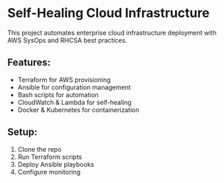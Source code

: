 # Self-Healing Cloud Infrastructure

This project automates enterprise cloud infrastructure deployment with AWS SysOps and RHCSA best practices.

## Features:
- Terraform for AWS provisioning
- Ansible for configuration management
- Bash scripts for automation
- CloudWatch & Lambda for self-healing
- Docker & Kubernetes for containerization

## Setup:
1. Clone the repo
2. Run Terraform scripts
3. Deploy Ansible playbooks
4. Configure monitoring

